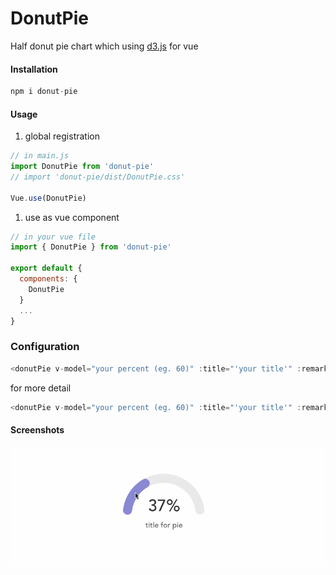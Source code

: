 # DonutPie

Half donut pie chart which using [d3.js](https://d3js.org/) for vue

#### Installation

```js
npm i donut-pie
```

#### Usage

1. global registration

```js
// in main.js
import DonutPie from 'donut-pie'
// import 'donut-pie/dist/DonutPie.css'

Vue.use(DonutPie)
```

1. use as vue component

```js
// in your vue file
import { DonutPie } from 'donut-pie'

export default {
  components: {
    DonutPie
  }
  ...
}
```

### Configuration

```js
<donutPie v-model="your percent (eg. 60)" :title="'your title'" :remark="'your remark'"/>
```
for more detail

```js
<donutPie v-model="your percent (eg. 60)" :title="'your title'" :remark="'your remark'" :conf="{ width: 360, height: 200, thickness: 78, color: '#8888D3', bgColor: '#E9E9E9', disableCornerRadius: false}"/>
```


#### Screenshots

![](./screenshots/screenshot.gif)